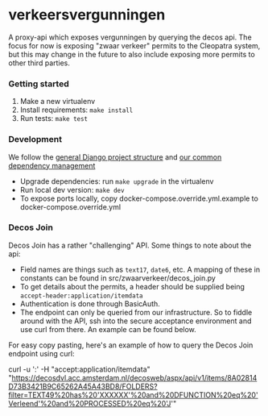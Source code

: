 # verkeersvergunningen

A proxy-api which exposes vergunningen by querying the decos api. The focus for now is exposing "zwaar verkeer" permits
to the Cleopatra system, but this may change in the future to also include exposing more permits to other third parties.

### Getting started

1. Make a new virtualenv
2. Install requirements: `make install`
3. Run tests: `make test`

### Development

We follow the [general Django project structure](https://github.com/Amsterdam/opdrachten_team_dev/tree/master/project_architecture)
and [our common dependency management](https://github.com/Amsterdam/opdrachten_team_dev/tree/master/dependency_management)

- Upgrade dependencies: run `make upgrade` in the virtualenv
- Run local dev version: `make dev`
- To expose ports locally, copy docker-compose.override.yml.example to docker-compose.override.yml

### Decos Join

Decos Join has a rather "challenging" API. Some things to note about the api:

- Field names are things such as `text17`, `date6`, etc. A mapping of these in constants can be found
  in src/zwaarverkeer/decos_join.py
- To get details about the permits, a header should be supplied being `accept-header:application/itemdata`
- Authentication is done through BasicAuth.
- The endpoint can only be queried from our infrastructure. So to fiddle around with the API, ssh into
  the secure acceptance environment and use curl from there. An example can be found below.

For easy copy pasting, here's an example of how to query the Decos Join endpoint using curl:

curl -u '<USER>:<KEY>' -H "accept:application/itemdata" "https://decosdvl.acc.amsterdam.nl/decosweb/aspx/api/v1/items/8A02814D73B3421B9C65262A45A43BD8/FOLDERS?filter=TEXT49%20has%20'XXXXXX'%20and%20DFUNCTION%20eq%20'Verleend'%20and%20PROCESSED%20eq%20'J'"
